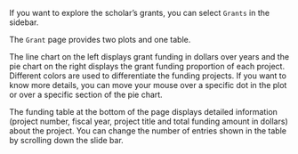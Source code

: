 If you want to explore the scholar’s grants, you can select `Grants` in the sidebar.

The `Grant` page provides two plots and one table.

The line chart on the left displays grant funding in dollars over years and the pie chart on the right displays the grant funding proportion of each project. Different colors are used to differentiate the funding projects. If you want to know more details, you can move your mouse over a specific dot in the plot or over a specific section of the pie chart. 

The funding table at the bottom of the page displays detailed information (project number, fiscal year, project title and total funding amount in dollars) about the project. You can change the number of entries shown in the table by scrolling down the slide bar.
